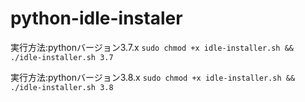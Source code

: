 # python-idle-instaler
実行方法:pythonバージョン3.7.x
```sudo chmod +x idle-installer.sh && ./idle-installer.sh 3.7```

実行方法:pythonバージョン3.8.x
```sudo chmod +x idle-installer.sh && ./idle-installer.sh 3.8```
